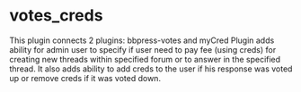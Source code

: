 # votes_creds

This plugin connects 2 plugins: bbpress-votes and myCred
Plugin adds ability for admin user to specify if user need to pay fee (using creds) 
for creating new threads within specified forum or to answer in the specified thread. 
It also adds ability to add creds to the user if his response was voted up or remove creds if it was voted down.
